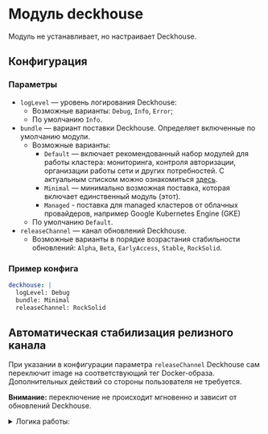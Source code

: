 Модуль deckhouse
================

Модуль не устанавливает, но настраивает Deckhouse.

Конфигурация
------------

### Параметры

* `logLevel` — уровень логирования Deckhouse: 
    * Возможные варианты: `Debug`, `Info`, `Error`; 
    * По умолчанию `Info`.
* `bundle` — вариант поставки Deckhouse. Определяет включенные по умолчанию модули. 
    * Возможные варианты:
        * `Default` — включает рекомендованный набор модулей для работы кластера: мониторинга, контроля авторизации, организации работы сети и других потребностей. С актуальным списком можно ознакомиться [здесь](modules/values-default.yaml).
        * `Minimal` — минимально возможная поставка, которая включает единственный модуль (этот).
        * `Managed` - поставка для managed кластеров от облачных провайдеров, например Google Kubernetes Engine (GKE)
    * По умолчанию `Default`.
* `releaseChannel` — канал обновлений Deckhouse.
    * Возможные варианты в порядке возрастания стабильности обновлений: `Alpha`, `Beta`, `EarlyAccess`, `Stable`, `RockSolid`. 
### Пример конфига

```yaml
deckhouse: |
  logLevel: Debug
  bundle: Minimal
  releaseChannel: RockSolid
```

Автоматическая стабилизация релизного канала
--------------------------------------------
При указании в конфигурации параметра `releaseChannel` Deckhouse сам переключит image на соответствующий тег Docker-образа. Дополнительных действий со стороны пользователя не требуется.

**Внимание:** переключение не происходит мгновенно и зависит от обновлений Deckhouse.

<details>
  <summary>Логика работы:</summary><br>

Каждые 10 минут будет запускаться скрипт стабилизации канала обновлений:

* Если указанный канал обновлений соответствует тегу Docker-образа Deckhouse — ничего не произойдет;

* При смене канала обновлений на более стабильный (например с Alpha на EarlyAccess) будет произведен плавный переход.
  
  Сначала мы проверяем равенство [digest](https://success.docker.com/article/images-tagging-vs-digests) для тегов Docker-образов, соответствующих текущему каналу обновлений и ближайшему к нему более стабильному (в нашем примере это каналы Alpha и Beta).
  
  Если digest'ы равны, будет проверен следующий по очереди тег (в нашем примере соответствующий каналу обновлений EarlyAccess).
  
  В итоге Deckhouse будет переключен на более стабильный канал обновлений c digest'ом, равным текущему.

* Если указан менее стабильный канал обновлений, чем тот, который соответствует текущему тегу Docker-образа Deckhouse — мы сверим digest'ы соответствующие образам Docker для текущего канала обновлений и следующего менее стабильного (например хотим перейти на Alpha, и сейчас мы на EarlyAccess, — сравнивать будем EarlyAccess и Beta).

  Если digest не равны, Deckhouse будет переключен на следующий канал обновлений (в нашем случае на Beta). Это необходимо, чтобы не пропустить важные миграции, которые мы проводим при обновлении Deckhouse.
  
  Если digest равны, будет проверен следующий по убыванию стабильности канал обновлений (в нашем случае Alpha).
  
  Когда проверка дойдет до желаемого канала обновлений (в примере — Alpha), переключение Deckhouse произойдет независимо от равенства digest.
  
  
В итоге, постоянный запуск скрипта стабилизации рано или поздно приведет Deckhouse к состоянию, при котором тег его Docker-образа будет соответствовать заданному каналу обновлений.
 </details>
